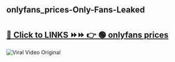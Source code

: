 
 ## onlyfans_prices-Only-Fans-Leaked

# <h2><a href="https://clipsfans.com/onlyfans_prices&ref=git">🔗 Click to LINKS ⏩⏩ 👉 🟢 onlyfans prices </a></h2>

<a href="https://clipsfans.com/onlyfans_prices&ref=git" rel="nofollow" data-target="animated-image.originalLink"><img src="https://i.ibb.co.com/xMMVF88/686577567.gif" alt="Viral Video Original" style="max-width: 100%; display: inline-block;" data-target="animated-image.originalImage"></a>
